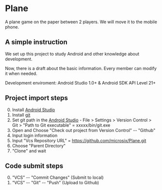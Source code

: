 # Plane
A plane game on the paper between 2 players. We will move it to the mobile phone.

## A simple instruction
We set up this project to study Android and other knowledge about development. 

Now, there is a draft about the basic information.
Every member can modify it when needed.

Development enviroment: Android Studio 1.0+ & Android SDK API Level 21+

## Project import steps
  0. Install [Android Studio](https://developer.android.com/sdk/index.html)
  0. Install [git](https://git-scm.com)
  0. Set git path in the [Android Studio]((https://developer.android.com/sdk/index.html))
    - File > Settings > Version Control > Git > "Path to Git executable" = xxxxx/bin/git.exe
  0. Open and Choose "Check out project from Version Control" -- "Github"
  0. Input login information
  0. Input "Vcs Repository URL" = https://github.com/microsix/Plane.git
  0. Choose "Parent Directory"
  0. "Clone" and wait

## Code submit steps
  0. "VCS" -- "Commit Changes" (Submit to local)
  0. "VCS" -- "Git" -- "Push" (Upload to Github)
